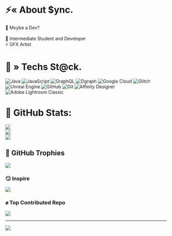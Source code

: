 # ⚡« About $ync.
🥀 Mxybe a Dev?<br><br> 🍷 Intermediate Student and Developer<br> ⚡ GFX Artist 


# 🥀 » Techs St@ck.
![Java](https://img.shields.io/badge/java-%23ED8B00.svg?style=plastic&logo=openjdk&logoColor=white) ![JavaScript](https://img.shields.io/badge/javascript-%23323330.svg?style=plastic&logo=javascript&logoColor=%23F7DF1E) ![GraphQL](https://img.shields.io/badge/-GraphQL-E10098?style=plastic&logo=graphql&logoColor=white) ![Dgraph](https://img.shields.io/badge/dgraph-%23E50695.svg?style=plastic&logo=dgraph&logoColor=white) ![Google Cloud](https://img.shields.io/badge/GoogleCloud-%234285F4.svg?style=plastic&logo=google-cloud&logoColor=white) ![Glitch](https://img.shields.io/badge/glitch-%233333FF.svg?style=plastic&logo=glitch&logoColor=white) ![Unreal Engine](https://img.shields.io/badge/unrealengine-%23313131.svg?style=plastic&logo=unrealengine&logoColor=white) ![GitHub](https://img.shields.io/badge/github-%23121011.svg?style=plastic&logo=github&logoColor=white) ![Git](https://img.shields.io/badge/git-%23F05033.svg?style=plastic&logo=git&logoColor=white) ![Affinity Designer](https://img.shields.io/badge/affinity%20desginer-%231B72BE.svg?style=plastic&logo=affinity-designer&logoColor=white) ![Adobe Lightroom Classic](https://img.shields.io/badge/Adobe%20Lightroom%20Classic-31A8FF.svg?style=plastic&logo=Adobe%20Lightroom%20Classic&logoColor=white)
# 🍷 GitHub Stats:
![](https://github-readme-stats.vercel.app/api?username=NotYourSyncer&theme=dark&hide_border=false&include_all_commits=true&count_private=false)<br/>
![](https://nirzak-streak-stats.vercel.app/?user=NotYourSyncer&theme=dark&hide_border=false)<br/>
![](https://github-readme-stats.vercel.app/api/top-langs/?username=NotYourSyncer&theme=dark&hide_border=false&include_all_commits=true&count_private=false&layout=compact)

## 🍷 GitHub Trophies
![](https://github-profile-trophy.vercel.app/?username=NotYourSyncer&theme=onedark&no-frame=false&no-bg=true&margin-w=4)

### 😏 Inspire
![](https://quotes-github-readme.vercel.app/api?type=horizontal&theme=radical)

### ✊ Top Contributed Repo
![](https://github-contributor-stats.vercel.app/api?username=NotYourSyncer&limit=5&theme=dark&combine_all_yearly_contributions=true)

---
[![](https://visitcount.itsvg.in/api?id=NotYourSyncer&icon=4&color=4)](https://visitcount.itsvg.in)

<!-- Pro(
